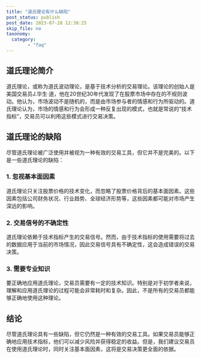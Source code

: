 ```yaml
---
title: "道氏理论有什么缺陷"
post_status: publish
post_date: 2023-07-28 12:38:25
skip_file: no
taxonomy:
  category:
        - "faq"
---
```


## 道氏理论简介

道氏理论，或称为道氏波动理论，是基于技术分析的交易理论。该理论的创始人是美国交易员J.华生·道，他在20世纪30年代发现了在股票市场中存在的不规则波动。他认为，市场波动不是随机的，而是由市场参与者的情感和行为所驱动的。道氏理论认为，市场的情感和行为会形成一种反复出现的模式，也就是常说的“技术指标”，交易员可以利用这些模式进行交易决策。

## 道氏理论的缺陷

尽管道氏理论被广泛使用并被视为一种有效的交易工具，但它并不是完美的。以下是一些道氏理论的缺陷：

### 1. 忽视基本面因素

道氏理论只关注股票价格的技术变化，而忽略了股票价格背后的基本面因素。这些因素包括公司财务状况、行业趋势、全球经济形势等，这些因素都可能对市场产生深远的影响。

### 2. 交易信号的不确定性

道氏理论依赖于技术指标产生的交易信号。然而，由于技术指标的使用需要将过去的数据应用于当前的市场情况，因此交易信号具有不确定性，这会造成错误的交易决策。

### 3. 需要专业知识

要正确地应用道氏理论，交易员需要有一定的技术知识。特别是对于初学者来说，理解和应用道氏理论的过程可能会非常耗时和复杂。因此，不是所有的交易员都能够正确地使用这种理论。

## 结论

尽管道氏理论具有一些缺陷，但它仍然是一种有效的交易工具。如果交易员能够正确地应用技术指标，他们可以减少风险并获得稳定的收益。但是，我们建议交易员在使用道氏理论时，同时关注基本面因素，这将是交易决策更全面的依据。
